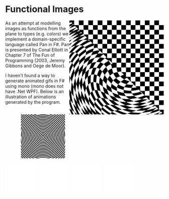 # Functional Images

<img align="right" src="test.png" width="300" />

As an attempt at modelling images as functions from the plane to types (e.g. colors) we implement a domain-specific language called Pan in F#. Pan is presented by Conal Elliott in Chapter 7 of The Fun of Programming (2003, Jeremy Gibbons and Oege de Moor). 

I haven't found a way to generate animated gifs in F# using mono (mono does not have .Net WPF). Below is an illustration of animations generated by the program.

<img src="polarchecker.gif" height="140" hspace="50"/>

<img src="examples/open_close_blinds.gif" width="100" /> <img src="examples/peacock_feathers.gif" width="100" /> <img src="examples/relaxed_rays.gif" width="100" /> <img src="examples/relaxed_rings.gif" width="100" />
